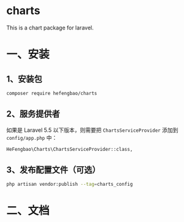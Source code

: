 # charts
This is a chart package for laravel.

# 一、安装

## 1、安装包

```bash
composer require hefengbao/charts
```
## 2、服务提供者
如果是 Laravel 5.5 以下版本，则需要把 `ChartsServiceProvider` 添加到 `config/app.php` 中：

```bash
HeFengbao\Charts\ChartsServiceProvider::class,
```

## 3、发布配置文件（可选）
```bash
php artisan vendor:publish --tag=charts_config
```

# 二、文档